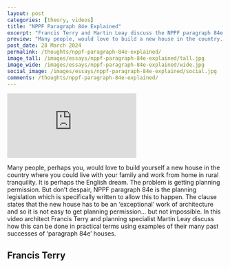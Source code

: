 ```yaml
---
layout: post
categories: [theory, videos]
title: "NPPF Paragraph 84e Explained"
excerpt: "Francis Terry and Martin Leay discuss the NPPF paragraph 84e planning legislation clause. NPPF paragraph 84e permits exceptional new houses in the country."
preview: "Many people, would love to build a new house in the country. The problem is getting planning permission. But don't despair, NPPF paragraph 84e is the planning legislation which is specifically written to allow this to happen. In this video architect Francis Terry and planning specialist Martin Leay discuss how this can be done in practical terms using examples of their many past successes of 'paragraph 84e' houses."
post_date: 28 March 2024
permalink: /thoughts/nppf-paragraph-84e-explained/
image_tall: /images/essays/nppf-paragraph-84e-explained/tall.jpg
image_wide: /images/essays/nppf-paragraph-84e-explained/wide.jpg
social_image: /images/essays/nppf-paragraph-84e-explained/social.jpg
comments: /thoughts/nppf-paragraph-84e-explained/
---
```


<div class="videoWrapper">
	<iframe src="https://www.youtube.com/embed/e1OGitGRWj0" frameborder="0" allow="autoplay; encrypted-media" allowfullscreen></iframe>
</div> 

Many people, perhaps you, would love to build yourself a new house in the country where you could live with your family and work from home in rural tranquility. It is perhaps the English dream. The problem is getting planning permission. But don’t despair, NPPF paragraph 84e is the planning legislation which is specifically written to allow this to happen. The clause states that the new house has to be an ‘exceptional’ work of architecture and so it is not easy to get planning permission… but not impossible. In this video architect Francis Terry and planning specialist Martin Leay discuss how this can be done in practical terms using examples of their many past successes of ‘paragraph 84e’ houses.

## Francis Terry<br/><br/>